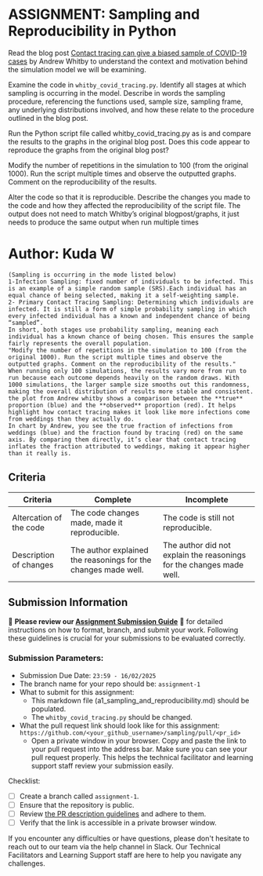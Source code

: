 # ASSIGNMENT: Sampling and Reproducibility in Python

Read the blog post [Contact tracing can give a biased sample of COVID-19 cases](https://andrewwhitby.com/2020/11/24/contact-tracing-biased/) by Andrew Whitby to understand the context and motivation behind the simulation model we will be examining.

Examine the code in `whitby_covid_tracing.py`. Identify all stages at which sampling is occurring in the model. Describe in words the sampling procedure, referencing the functions used, sample size, sampling frame, any underlying distributions involved, and how these relate to the procedure outlined in the blog post.

Run the Python script file called whitby_covid_tracing.py as is and compare the results to the graphs in the original blog post. Does this code appear to reproduce the graphs from the original blog post?

Modify the number of repetitions in the simulation to 100 (from the original 1000). Run the script multiple times and observe the outputted graphs. Comment on the reproducibility of the results.

Alter the code so that it is reproducible. Describe the changes you made to the code and how they affected the reproducibility of the script file. The output does not need to match Whitby’s original blogpost/graphs, it just needs to produce the same output when run multiple times

# Author: Kuda W

```
(Sampling is occurring in the mode listed below)
1-Infection Sampling: fixed number of individuals to be infected. This is an example of a simple random sample (SRS).Each individual has an equal chance of being selected, making it a self-weighting sample.
2- Primary Contact Tracing Sampling: Determining which individuals are infected. It is still a form of simple probability sampling in which every infected individual has a known and independent chance of being “sampled”.
In short, both stages use probability sampling, meaning each individual has a known chance of being chosen. This ensures the sample fairly represents the overall population.
"Modify the number of repetitions in the simulation to 100 (from the original 1000). Run the script multiple times and observe the outputted graphs. Comment on the reproducibility of the results."
When running only 100 simulations, the results vary more from run to run because each outcome depends heavily on the random draws. With 1000 simulations, the larger sample size smooths out this randomness, making the overall distribution of results more stable and consistent. 
the plot from Andrew whitby shows a comparison between the **true** proportion (blue) and the **observed** proportion (red). It helps highlight how contact tracing makes it look like more infections come from weddings than they actually do. 
In chart by Andrew, you see the true fraction of infections from weddings (blue) and the fraction found by tracing (red) on the same axis. By comparing them directly, it’s clear that contact tracing inflates the fraction attributed to weddings, making it appear higher than it really is.

```


## Criteria

|Criteria|Complete|Incomplete|
|--------|----|----|
|Altercation of the code|The code changes made, made it reproducible.|The code is still not reproducible.|
|Description of changes|The author explained the reasonings for the changes made well.|The author did not explain the reasonings for the changes made well.|

## Submission Information

🚨 **Please review our [Assignment Submission Guide](https://github.com/UofT-DSI/onboarding/blob/main/onboarding_documents/submissions.md)** 🚨 for detailed instructions on how to format, branch, and submit your work. Following these guidelines is crucial for your submissions to be evaluated correctly.

### Submission Parameters:
* Submission Due Date: `23:59 - 16/02/2025`
* The branch name for your repo should be: `assignment-1`
* What to submit for this assignment:
    * This markdown file (a1_sampling_and_reproducibility.md) should be populated.
    * The `whitby_covid_tracing.py` should be changed.
* What the pull request link should look like for this assignment: `https://github.com/<your_github_username>/sampling/pull/<pr_id>`
    * Open a private window in your browser. Copy and paste the link to your pull request into the address bar. Make sure you can see your pull request properly. This helps the technical facilitator and learning support staff review your submission easily.

Checklist:
- [ ] Create a branch called `assignment-1`.
- [ ] Ensure that the repository is public.
- [ ] Review [the PR description guidelines](https://github.com/UofT-DSI/onboarding/blob/main/onboarding_documents/submissions.md#guidelines-for-pull-request-descriptions) and adhere to them.
- [ ] Verify that the link is accessible in a private browser window.

If you encounter any difficulties or have questions, please don't hesitate to reach out to our team via the help channel in Slack. Our Technical Facilitators and Learning Support staff are here to help you navigate any challenges.
